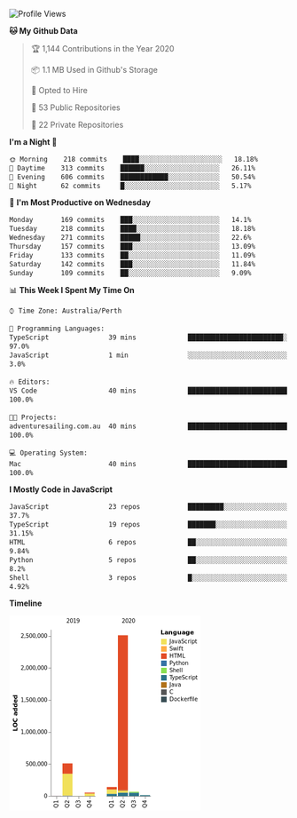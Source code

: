 <!--START_SECTION:waka-->
![Profile Views](http://img.shields.io/badge/Profile%20Views-0-blue)

**🐱 My Github Data** 

> 🏆 1,144 Contributions in the Year 2020
 > 
> 📦 1.1 MB Used in Github's Storage 
 > 
> 💼 Opted to Hire
 > 
> 📜 53 Public Repositories 
 > 
> 🔑 22 Private Repositories  
 > 
**I'm a Night 🦉** 

```text
🌞 Morning    218 commits    ████░░░░░░░░░░░░░░░░░░░░░   18.18% 
🌆 Daytime    313 commits    ██████░░░░░░░░░░░░░░░░░░░   26.11% 
🌃 Evening    606 commits    ████████████░░░░░░░░░░░░░   50.54% 
🌙 Night      62 commits     █░░░░░░░░░░░░░░░░░░░░░░░░   5.17%

```
📅 **I'm Most Productive on Wednesday** 

```text
Monday       169 commits    ███░░░░░░░░░░░░░░░░░░░░░░   14.1% 
Tuesday      218 commits    ████░░░░░░░░░░░░░░░░░░░░░   18.18% 
Wednesday    271 commits    █████░░░░░░░░░░░░░░░░░░░░   22.6% 
Thursday     157 commits    ███░░░░░░░░░░░░░░░░░░░░░░   13.09% 
Friday       133 commits    ██░░░░░░░░░░░░░░░░░░░░░░░   11.09% 
Saturday     142 commits    ███░░░░░░░░░░░░░░░░░░░░░░   11.84% 
Sunday       109 commits    ██░░░░░░░░░░░░░░░░░░░░░░░   9.09%

```


📊 **This Week I Spent My Time On** 

```text
⌚︎ Time Zone: Australia/Perth

💬 Programming Languages: 
TypeScript               39 mins             ████████████████████████░   97.0% 
JavaScript               1 min               ░░░░░░░░░░░░░░░░░░░░░░░░░   3.0%

🔥 Editors: 
VS Code                  40 mins             █████████████████████████   100.0%

🐱‍💻 Projects: 
adventuresailing.com.au  40 mins             █████████████████████████   100.0%

💻 Operating System: 
Mac                      40 mins             █████████████████████████   100.0%

```

**I Mostly Code in JavaScript** 

```text
JavaScript               23 repos            █████████░░░░░░░░░░░░░░░░   37.7% 
TypeScript               19 repos            ███████░░░░░░░░░░░░░░░░░░   31.15% 
HTML                     6 repos             ██░░░░░░░░░░░░░░░░░░░░░░░   9.84% 
Python                   5 repos             ██░░░░░░░░░░░░░░░░░░░░░░░   8.2% 
Shell                    3 repos             █░░░░░░░░░░░░░░░░░░░░░░░░   4.92%

```


**Timeline**

![Chart not found](https://raw.githubusercontent.com/NWylynko/NWylynko/master/charts/bar_graph.png) 


<!--END_SECTION:waka-->
